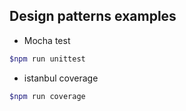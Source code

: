 ## Design patterns examples

- Mocha test
```bash
$npm run unittest
```

- istanbul coverage
```bash
$npm run coverage
```
